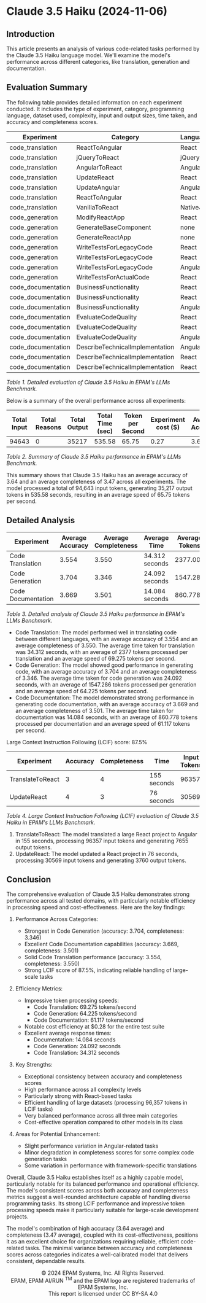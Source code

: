 # Claude 3.5 Haiku (2024-11-06)

## Introduction

This article presents an analysis of various code-related tasks performed by the Claude 3.5 Haiku language model. We'll examine the model's performance across different categories, like translation, generation and documentation.

## Evaluation Summary

The following table provides detailed information on each experiment conducted. It includes the type of experiment, category, programming language, dataset used, complexity, input and output sizes, time taken, and accuracy and completeness
scores.

| Experiment         | Category                        | Language | Dataset           | Complexity | Size  | Input | Reasons | Output | Time  | Accuracy | Completeness |
|--------------------|---------------------------------|----------|-------------------|------------|-------|-------|---------|--------|-------|----------|--------------|
| code_translation   | ReactToAngular                  | React    | ToDoApp_ReactJS   | high       | avg   | 4057  | 0       | 2859   | 40.85 | 3.62     | 4            |
| code_translation   | jQueryToReact                   | jQuery   | ToDoApp_jQuery    | high       | low   | 2929  | 0       | 3247   | 46.90 | 4        | 4            |
| code_translation   | AngularToReact                  | Angular  | AngularCosmoPage  | avg        | high  | 6767  | 0       | 1405   | 19.89 | 4        | 3            |
| code_translation   | UpdateReact                     | React    | ToDoApp_ReactJS   | high       | avg   | 4047  | 0       | 2753   | 37.70 | 4        | 4            |
| code_translation   | UpdateAngular                   | Angular  | ToDoApp_AngularJS | avg        | avg_2 | 2794  | 0       | 2742   | 40.81 | 3.18     | 2.85         |
| code_translation   | ReactToAngular                  | React    | ReactSignUp       | high       | low   | 1575  | 0       | 1644   | 24.40 | 2.08     | 3            |
| code_translation   | VanillaToReact                  | NativeJS | Piano_NativeJS    | high       | low   | 1674  | 0       | 1989   | 29.63 | 4        | 4            |
| code_generation    | ModifyReactApp                  | React    | ReactFetchAPI     | avg        | low   | 449   | 0       | 815    | 13.32 | 4        | 4            |
| code_generation    | GenerateBaseComponent           | none     | none              | none       | none  | 215   | 0       | 1492   | 21.97 | 4        | 4            |
| code_generation    | GenerateReactApp                | none     | none              | none       | none  | 204   | 0       | 1175   | 18.84 | 4        | 4            |
| code_generation    | WriteTestsForLegacyCode         | React    | ReactSignUp       | high       | low   | 1527  | 0       | 1798   | 28.28 | 4        | 3.04         |
| code_generation    | WriteTestsForLegacyCode         | React    | ToDoApp_ReactJS   | high       | avg   | 4009  | 0       | 2337   | 36.50 | 4        | 3.44         |
| code_generation    | WriteTestsForLegacyCode         | Angular  | AngularCosmoPage  | avg        | high  | 6739  | 0       | 1643   | 25.83 | 1.93     | 1.94         |
| code_generation    | WriteTestsForActualCode         | React    | ReactSelect       | extra_high | high  | 20232 | 0       | 1571   | 23.90 | 4        | 3            |
| code_documentation | BusinessFunctionality           | React    | ReactSignUp       | high       | low   | 1521  | 0       | 414    | 7.17  | 3        | 3.98         |
| code_documentation | BusinessFunctionality           | React    | ToDoApp_ReactJS   | high       | avg   | 4003  | 0       | 366    | 6.76  | 3        | 3.15         |
| code_documentation | BusinessFunctionality           | Angular  | AngularCosmoPage  | avg        | high  | 6733  | 0       | 467    | 8.67  | 4        | 4            |
| code_documentation | EvaluateCodeQuality             | React    | ReactSignUp       | high       | low   | 1666  | 0       | 1196   | 17.82 | 3.02     | 4            |
| code_documentation | EvaluateCodeQuality             | React    | ToDoApp_ReactJS   | high       | avg   | 4148  | 0       | 1284   | 21.80 | 4        | 4            |
| code_documentation | EvaluateCodeQuality             | Angular  | AngularCosmoPage  | avg        | high  | 6878  | 0       | 1352   | 20.95 | 4        | 4            |
| code_documentation | DescribeTechnicalImplementation | Angular  | AngularCosmoPage  | avg        | high  | 6806  | 0       | 906    | 15.77 | 4        | 2.44         |
| code_documentation | DescribeTechnicalImplementation | React    | ReactSignUp       | high       | low   | 1594  | 0       | 768    | 13.20 | 4        | 1.94         |
| code_documentation | DescribeTechnicalImplementation | React    | ToDoApp_ReactJS   | high       | avg   | 4076  | 0       | 994    | 14.62 | 4        | 4            |

_Table 1. Detailed evaluation of Claude 3.5 Haiku in EPAM's LLMs Benchmark._

Below is a summary of the overall performance across all experiments:

| Total Input | Total Reasons | Total Output | Total Time (sec) | Token per Second | Experiment cost ($) | Average Accuracy | Average Completeness | 
|-------------|---------------|--------------|------------------|------------------|---------------------|------------------|----------------------|
| 94643       | 0             | 35217        | 535.58           | 65.75            | 0.27                | 3.64             | 3.47                 |

_Table 2. Summary of Claude 3.5 Haiku performance in EPAM's LLMs Benchmark._

This summary shows that Claude 3.5 Haiku has an average accuracy of 3.64 and an average completeness of 3.47 across all experiments. The model processed a total of 94,643 input tokens, generating 35,217 output tokens in 535.58 seconds,
resulting in an average speed of 65.75 tokens per second.

## Detailed Analysis

| Experiment         | Average Accuracy | Average Completeness | Average Time   | Average Tokens | Average Tokens/second |
|--------------------|------------------|----------------------|----------------|----------------|-----------------------|
| Code Translation   | 3.554            | 3.550                | 34.312 seconds | 2377.000       | 69.275                |
| Code Generation    | 3.704            | 3.346                | 24.092 seconds | 1547.286       | 64.225                |
| Code Documentation | 3.669            | 3.501                | 14.084 seconds | 860.778        | 61.117                |

_Table 3. Detailed analysis of Claude 3.5 Haiku performance in EPAM's LLMs Benchmark._

- Code Translation: The model performed well in translating code between different languages, with an average accuracy of 3.554 and an average completeness of 3.550. The average time taken for translation was 34.312 seconds, with an average
  of 2377 tokens processed per translation and an average speed of 69.275 tokens per second.
- Code Generation: The model showed good performance in generating code, with an average accuracy of 3.704 and an average completeness of 3.346. The average time taken for code generation was 24.092 seconds, with an average of 1547.286
  tokens processed per generation and an average speed of 64.225 tokens per second.
- Code Documentation: The model demonstrated strong performance in generating code documentation, with an average accuracy of 3.669 and an average completeness of 3.501. The average time taken for documentation was 14.084 seconds, with an
  average of 860.778 tokens processed per documentation and an average speed of 61.117 tokens per second.

Large Context Instruction Following (LCIF) score: 87.5%

| Experiment       | Accuracy | Completeness | Time        | Input Tokens | Output Tokens |
|------------------|----------|--------------|-------------|--------------|---------------|
| TranslateToReact | 3        | 4            | 155 seconds | 96357        | 7655          |
| UpdateReact      | 4        | 3            | 76 seconds  | 30569        | 3760          |

_Table 4. Large Context Instruction Following (LCIF) evaluation of Claude 3.5 Haiku in EPAM's LLMs Benchmark._

1. TranslateToReact: The model translated a large React project to Angular in 155 seconds, processing 96357 input tokens and generating 7655 output tokens.
2. UpdateReact: The model updated a React project in 76 seconds, processing 30569 input tokens and generating 3760 output tokens.

## Conclusion

The comprehensive evaluation of Claude 3.5 Haiku demonstrates strong performance across all tested domains, with particularly notable efficiency in processing speed and cost-effectiveness. Here are the key findings:

1. Performance Across Categories:
    - Strongest in Code Generation (accuracy: 3.704, completeness: 3.346)
    - Excellent Code Documentation capabilities (accuracy: 3.669, completeness: 3.501)
    - Solid Code Translation performance (accuracy: 3.554, completeness: 3.550)
    - Strong LCIF score of 87.5%, indicating reliable handling of large-scale tasks

2. Efficiency Metrics:
    - Impressive token processing speeds:
        * Code Translation: 69.275 tokens/second
        * Code Generation: 64.225 tokens/second
        * Code Documentation: 61.117 tokens/second
    - Notable cost efficiency at $0.28 for the entire test suite
    - Excellent average response times:
        * Documentation: 14.084 seconds
        * Code Generation: 24.092 seconds
        * Code Translation: 34.312 seconds

3. Key Strengths:
    - Exceptional consistency between accuracy and completeness scores
    - High performance across all complexity levels
    - Particularly strong with React-based tasks
    - Efficient handling of large datasets (processing 96,357 tokens in LCIF tasks)
    - Very balanced performance across all three main categories
    - Cost-effective operation compared to other models in its class

4. Areas for Potential Enhancement:
    - Slight performance variation in Angular-related tasks
    - Minor degradation in completeness scores for some complex code generation tasks
    - Some variation in performance with framework-specific translations

Overall, Claude 3.5 Haiku establishes itself as a highly capable model, particularly notable for its balanced performance and operational efficiency. The model's consistent scores across both accuracy and completeness metrics suggest a
well-rounded architecture capable of handling diverse programming tasks. Its strong LCIF performance and impressive token processing speeds make it particularly suitable for large-scale development projects.

The model's combination of high accuracy (3.64 average) and completeness (3.47 average), coupled with its cost-effectiveness, positions it as an excellent choice for organizations requiring reliable, efficient code-related tasks. The
minimal variance between accuracy and completeness scores across categories indicates a well-calibrated model that delivers consistent, dependable results.

<p style="text-align: center;">
    © 2024 EPAM Systems, Inc. All Rights Reserved.<br/>
    EPAM, EPAM AI/RUN <sup>TM</sup> and the EPAM logo are registered trademarks of EPAM Systems, Inc.<br>
    This report is licensed under CC BY-SA 4.0<br/>
</p>